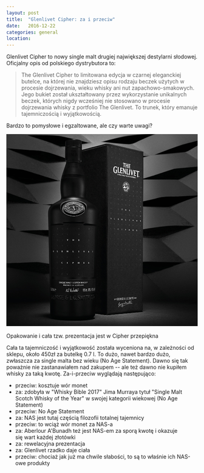 ```yaml
---
layout: post
title:  "Glenlivet Cipher: za i przeciw"
date:   2016-12-22
categories: general
location: 
---
```


Glenlivet Cipher to nowy single malt drugiej największej destylarni słodowej. Oficjalny opis od polskiego dystrybutora to:

<blockquote>The Glenlivet Cipher to limitowana edycja w czarnej eleganckiej butelce, na której nie znajdziesz opisu rodzaju beczek użytych w procesie dojrzewania, wieku whisky ani nut zapachowo-smakowych. Jego bukiet został ukształtowany przez wykorzystanie unikalnych beczek, których nigdy wcześniej nie stosowano w procesie dojrzewania whisky z portfolio The Glenlivet. To trunek, który emanuje tajemniczością i wyjątkowością.</blockquote>

Bardzo to pomysłowe i egzaltowane, ale czy warte uwagi?

<div class="post-image">
    <img src="/assets/posts/glenlivet-cipher-press.png" alt="Glenlivet Cipher" />
    <p class="post-image-caption">Opakowanie i cała tzw. prezentacja jest w Cipher przepiękna</p>
</div>

Cała ta tajemniczość i wyjątkowość została wyceniona na, w zależności od sklepu, około 450zł za butelkę 0.7 l. To dużo, nawet bardzo dużo, zwłaszcza za single malta bez wieku (No Age Statement). Dawno się tak poważnie nie zastanawiałem nad zakupem -- ale też dawno nie kupiłem whisky za taką kwotę. Za-i-przeciw wyglądają następująco:

* przeciw: kosztuje wór monet
* za: zdobyła w "Whisky Bible 2017" Jima Murraya tytuł "Single Malt Scotch Whisky of the Year" w swojej kategorii wiekowej (No Age Statement)
* przeciw: No Age Statement
* za: NAS jest tutaj częścią filozofii totalnej tajemnicy
* przeciw: to wciąż wór monet za NAS-a
* za: Aberlour A'Bunadh też jest NAS-em za sporą kwotę i okazuje się wart każdej złotówki
* za: rewelacyjna prezentacja
* za: Glenlivet rzadko daje ciała
* przeciw: chociaż jak już ma chwile słabości, to są to właśnie ich NAS-owe produkty



